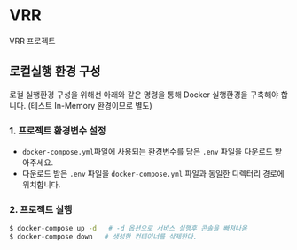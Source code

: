 # VRR
VRR 프로젝트

## 로컬실행 환경 구성
로컬 실행환경 구성을 위해선 아래와 같은 명령을 통해 Docker 실행환경을 구축해야 합니다. (테스트 In-Memory 환경이므로 별도)

### 1. 프로젝트 환경변수 설정
- `docker-compose.yml`파일에 사용되는 환경변수를 담은 `.env` 파일을 다운로드 받아주세요.
- 다운로드 받은 `.env` 파일을 `docker-compose.yml` 파일과 동일한 디렉터리 경로에 위치합니다.

### 2. 프로젝트 실행
```sh
$ docker-compose up -d   # -d 옵션으로 서비스 실행후 콘솔을 빠져나옴
$ docker-compose down   # 생성한 컨테이너를 삭제한다.
```